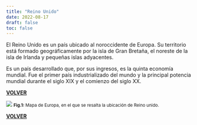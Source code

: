 ```yaml
---
title: "Reino Unido"
date: 2022-08-17
draft: false
toc: false
---
```


El Reino Unido es un país ubicado al noroccidente de Europa. Su territorio está formado geográficamente por la isla de Gran Bretaña, el noreste de la isla de Irlanda y pequeñas islas adyacentes.

Es un país desarrollado que, por sus ingresos, es la quinta economía mundial. Fue el primer país industrializado del mundo y la principal potencia mundial durante el siglo XIX y el comienzo del siglo XX.

[**VOLVER**](../londres)

![](../img/reino-unido-mapa.png)
<small>**Fig.1:** Mapa de Europa, en el que se resalta la ubicación de Reino unido.</small>

[**VOLVER**](../londres)
